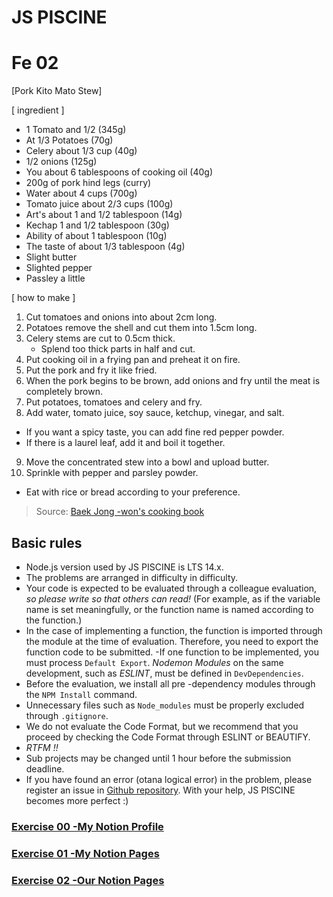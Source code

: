 # JS PISCINE

# Fe 02

[Pork Kito Mato Stew]

[ ingredient ]

- 1 Tomato  and 1/2 (345g)
- At 1/3 Potatoes (70g)
- Celery about 1/3 cup (40g)
- 1/2 onions (125g)
- You about 6 tablespoons of cooking oil (40g)
- 200g of pork hind legs (curry)
- Water about 4 cups (700g)
- Tomato juice about 2/3 cups (100g)
- Art's about 1 and 1/2 tablespoon (14g)
- Kechap 1 and 1/2 tablespoon (30g)
- Ability of about 1 tablespoon (10g)
- The taste of about 1/3 tablespoon (4g)
- Slight butter
- Slighted pepper
- Passley a little

[ how to make ]

1. Cut tomatoes and onions into about 2cm long.
2. Potatoes remove the shell and cut them into 1.5cm long.
3. Celery stems are cut to 0.5cm thick.
   * Splend too thick parts in half and cut.
4. Put cooking oil in a frying pan and preheat it on fire.
5. Put the pork and fry it like fried.
6. When the pork begins to be brown, add onions and fry until the meat is completely brown.
7. Put potatoes, tomatoes and celery and fry.
8. Add water, tomato juice, soy sauce, ketchup, vinegar, and salt.
  * If you want a spicy taste, you can add fine red pepper powder.
  * If there is a laurel leaf, add it and boil it together.
9. Move the concentrated stew into a bowl and upload butter.
10. Sprinkle with pepper and parsley powder.
  * Eat with rice or bread according to your preference.

> Source: [Baek Jong -won's cooking book](https://youtu.be/1LC70m38LTK)

## Basic rules

* Node.js version used by JS PISCINE is LTS 14.x.
* The problems are arranged in difficulty in difficulty.
* Your code is expected to be evaluated through a colleague evaluation, *so please write so that others can read!* (For example, as if the variable name is set meaningfully, or the function name is named according to the function.)
* In the case of implementing a function, the function is imported through the module at the time of evaluation. Therefore, you need to export the function code to be submitted.
  -If one function to be implemented, you must process `Default Export`.
*Nodemon Modules* on the same development, such as *ESLINT*, must be defined in `DevDependencies`.
* Before the evaluation, we install all pre -dependency modules through the `NPM Install` command.
* Unnecessary files such as `Node_modules` must be properly excluded through `.gitignore`.
* We do not evaluate the Code Format, but we recommend that you proceed by checking the Code Format through ESLINT or BEAUTIFY.
* *RTFM !!*
* Sub projects may be changed until 1 hour before the submission deadline.
* If you have found an error (otana logical error) in the problem, please register an issue in [Github repository](https://github.com/issamelferkh/Piscine_JS). With your help, JS PISCINE becomes more perfect :)

### [Exercise 00 -My Notion Profile](ex00.md)
### [Exercise 01 -My Notion Pages](ex01.md)
### [Exercise 02 -Our Notion Pages](ex02.md)
